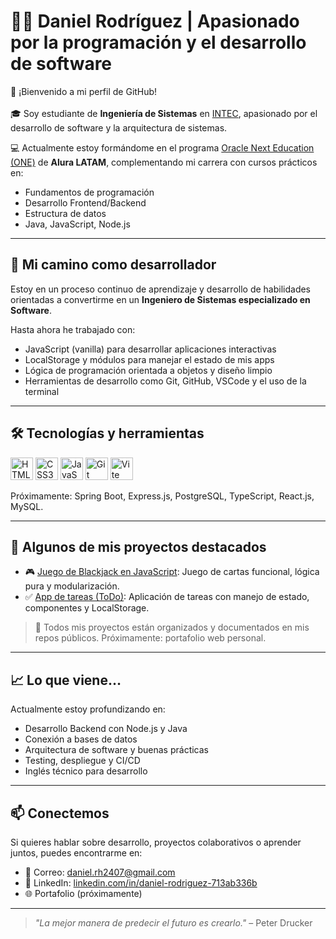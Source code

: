 # 👨‍💻 Daniel Rodríguez | Apasionado por la programación y el desarrollo de software

👋 ¡Bienvenido a mi perfil de GitHub!<br><br>
🎓 Soy estudiante de **Ingeniería de Sistemas** en [INTEC](https://intec.edu.do), apasionado por el desarrollo de software y la arquitectura de sistemas.

💻 Actualmente estoy formándome en el programa [Oracle Next Education (ONE)](https://www.aluracursos.com/programas/oracle-next-education) de **Alura LATAM**, complementando mi carrera con cursos prácticos en:
- Fundamentos de programación
- Desarrollo Frontend/Backend
- Estructura de datos
- Java, JavaScript, Node.js

---

## 🚀 Mi camino como desarrollador

Estoy en un proceso continuo de aprendizaje y desarrollo de habilidades orientadas a convertirme en un **Ingeniero de Sistemas especializado en Software**.

Hasta ahora he trabajado con:
- JavaScript (vanilla) para desarrollar aplicaciones interactivas
- LocalStorage y módulos para manejar el estado de mis apps
- Lógica de programación orientada a objetos y diseño limpio
- Herramientas de desarrollo como Git, GitHub, VSCode y el uso de la terminal

---

## 🛠️ Tecnologías y herramientas

<p align="left">
 <a href="https://developer.mozilla.org/en-US/docs/Glossary/HTML5" target="_blank" rel="noopener noreferrer"><img src="https://raw.githubusercontent.com/danielcranney/readme-generator/main/public/icons/skills/html5-colored.svg" width="36" height="36" alt="HTML5" /></a>
<a href="https://www.w3.org/TR/CSS/#css" target="_blank" rel="noopener noreferrer"><img src="https://raw.githubusercontent.com/danielcranney/readme-generator/main/public/icons/skills/css3-colored.svg" width="36" height="36" alt="CSS3" /></a>
<a href="https://developer.mozilla.org/en-US/docs/Web/JavaScript" target="_blank" rel="noopener noreferrer"><img src="https://raw.githubusercontent.com/danielcranney/readme-generator/main/public/icons/skills/javascript-colored.svg" width="36" height="36" alt="JavaScript" /></a>
<a href="https://git-scm.com/" target="_blank" rel="noopener noreferrer"><img src="https://www.svgrepo.com/show/452210/git.svg" width="36" height="36" alt="Git" /></a>
<a href="https://vite.dev/guide/" target="_blank" rel="noopener noreferrer"><img src="https://logospng.org/download/vite-js/vite-js-4096-logo.png" width="36" height="36" alt="Vite" /></a>


Próximamente: Spring Boot, Express.js, PostgreSQL, TypeScript, React.js, MySQL.

---

## 📂 Algunos de mis proyectos destacados

- 🎮 [Juego de Blackjack en JavaScript](https://github.com/Danjrh24/Blackjack-vite): Juego de cartas funcional, lógica pura y modularización.
- ✅ [App de tareas (ToDo)](https://github.com/Danjrh24/TodoApp): Aplicación de tareas con manejo de estado, componentes y LocalStorage.

> 🔗 Todos mis proyectos están organizados y documentados en mis repos públicos. Próximamente: portafolio web personal.

---

## 📈 Lo que viene…

Actualmente estoy profundizando en:
- Desarrollo Backend con Node.js y Java
- Conexión a bases de datos
- Arquitectura de software y buenas prácticas
- Testing, despliegue y CI/CD
- Inglés técnico para desarrollo

---

## 📫 Conectemos

Si quieres hablar sobre desarrollo, proyectos colaborativos o aprender juntos, puedes encontrarme en:

- 📧 Correo: daniel.rh2407@gmail.com
- 💼 LinkedIn: [linkedin.com/in/daniel-rodriguez-713ab336b](https://linkedin.com/in/daniel-rodriguez-713ab336b)
- 🌐 Portafolio (próximamente)

---

> _"La mejor manera de predecir el futuro es crearlo."_ – Peter Drucker

